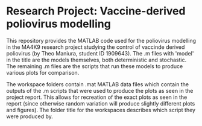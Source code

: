 # Research Project: Vaccine-derived poliovirus modelling

This repository provides the MATLAB code used for the poliovirus modelling in the MA4K9 research project studying the control of vaccinde derived poliovirus (by Theo Maniura, student ID 1909643). The .m files with 'model' in the title are the models themselves, both deterministic and stochastic. The remaining .m files are the scripts that run these models to produce various plots for comparison. 

The workspace folders contain .mat MATLAB data files which contain the outputs of the .m scripts that were used to produce the plots as seen in the project report. This allows for recreation of the exact plots as seen in the report (since otherwise random variation will produce slightly different plots and figures). The folder title for the workspaces describes which script they were produced by.
